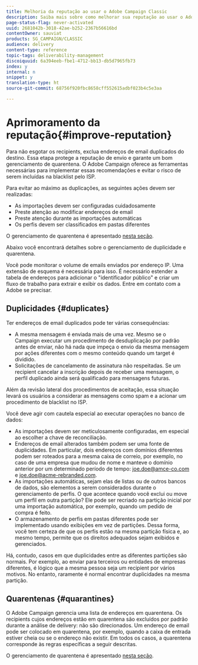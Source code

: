 ```yaml
---
title: Melhoria da reputação ao usar o Adobe Campaign Classic
description: Saiba mais sobre como melhorar sua reputação ao usar o Adobe Campaign Classic.
page-status-flag: never-activated
uuid: 2681042b-3018-42ae-b252-2367b56616bd
contentOwner: sauviat
products: SG_CAMPAIGN/CLASSIC
audience: delivery
content-type: reference
topic-tags: deliverability-management
discoiquuid: 6a394eeb-fbe1-4712-bb13-db5d7965fb73
index: y
internal: n
snippet: y
translation-type: ht
source-git-commit: 68756f920fbc8658cff552615adbf023b4c5e3aa

---
```



# Aprimoramento da reputação{#improve-reputation}

Para não esgotar os recipients, exclua endereços de email duplicados do destino. Essa etapa protege a reputação de envio e garante um bom gerenciamento de quarentena. O Adobe Campaign oferece as ferramentas necessárias para implementar essas recomendações e evitar o risco de serem incluídas na blacklist pelo ISP.

Para evitar ao máximo as duplicações, as seguintes ações devem ser realizadas:

* As importações devem ser configuradas cuidadosamente
* Preste atenção ao modificar endereços de email
* Preste atenção durante as importações automáticas
* Os perfis devem ser classificados em pastas diferentes

O gerenciamento de quarentena é apresentado [nesta seção](../../delivery/using/understanding-quarantine-management.md).

Abaixo você encontrará detalhes sobre o gerenciamento de duplicidade e quarentena.

Você pode monitorar o volume de emails enviados por endereço IP. Uma extensão de esquema é necessária para isso. É necessário estender a tabela de endereços para adicionar o &quot;identificador público&quot; e criar um fluxo de trabalho para extrair e exibir os dados. Entre em contato com a Adobe se precisar.

## Duplicidades {#duplicates}

Ter endereços de email duplicados pode ter várias consequências:

* A mesma mensagem é enviada mais de uma vez. Mesmo se o Campaign executar um procedimento de desduplicação por padrão antes de enviar, não há nada que impeça o envio da mesma mensagem por ações diferentes com o mesmo conteúdo quando um target é dividido.
* Solicitações de cancelamento de assinatura não respeitadas. Se um recipient cancelar a inscrição depois de receber uma mensagem, o perfil duplicado ainda será qualificado para mensagens futuras.

Além da revisão lateral dos procedimentos de aceitação, essa situação levará os usuários a considerar as mensagens como spam e a acionar um procedimento de blacklist no ISP.

Você deve agir com cautela especial ao executar operações no banco de dados:

* As importações devem ser meticulosamente configuradas, em especial ao escolher a chave de reconciliação.
* Endereços de email alterados também podem ser uma fonte de duplicidades. Em particular, dois endereços com domínios diferentes podem ser roteados para a mesma caixa de correio, por exemplo, no caso de uma empresa que mudou de nome e manteve o domínio anterior por um determinado período de tempo: joe.doe@amce-co.com e joe.doe@acme-rebranded.com.
* As importações automáticas, sejam elas de listas ou de outros bancos de dados, são elementos a serem considerados durante o gerenciamento de perfis. O que acontece quando você exclui ou move um perfil em outra partição? Ele pode ser recriado na partição inicial por uma importação automática, por exemplo, quando um pedido de compra é feito.
* O armazenamento de perfis em pastas diferentes pode ser implementado usando exibições em vez de partições. Dessa forma, você tem certeza de que os perfis estão na mesma partição física e, ao mesmo tempo, permite que os direitos adequados sejam exibidos e gerenciados.

Há, contudo, casos em que duplicidades entre as diferentes partições são normais. Por exemplo, ao enviar para terceiros ou entidades de empresas diferentes, é lógico que a mesma pessoa seja um recipient por vários motivos. No entanto, raramente é normal encontrar duplicidades na mesma partição.

## Quarentenas {#quarantines}

O Adobe Campaign gerencia uma lista de endereços em quarentena. Os recipients cujos endereços estão em quarentena são excluídos por padrão durante a análise de delivery: não são direcionados. Um endereço de email pode ser colocado em quarentena, por exemplo, quando a caixa de entrada estiver cheia ou se o endereço não existir. Em todos os casos, a quarentena corresponde às regras específicas a seguir descritas.

O gerenciamento de quarentena é apresentado [nesta seção](../../delivery/using/understanding-quarantine-management.md).